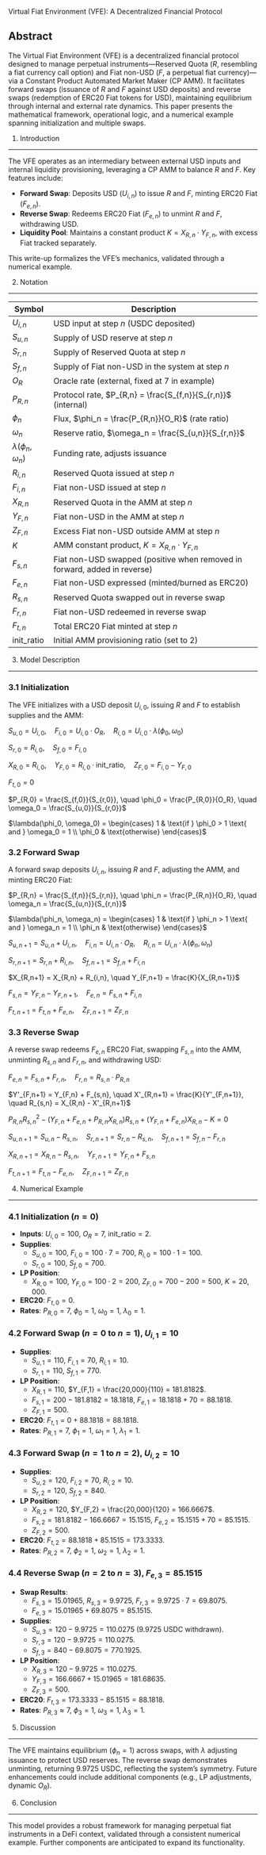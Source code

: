 Virtual Fiat Environment (VFE): A Decentralized Financial Protocol

Abstract
--------

The Virtual Fiat Environment (VFE) is a decentralized financial protocol designed to manage perpetual instruments—Reserved Quota ($R$, resembling a fiat currency call option) and Fiat non-USD ($F$, a perpetual fiat currency)—via a Constant Product Automated Market Maker (CP AMM). It facilitates forward swaps (issuance of $R$ and $F$ against USD deposits) and reverse swaps (redemption of ERC20 Fiat tokens for USD), maintaining equilibrium through internal and external rate dynamics. This paper presents the mathematical framework, operational logic, and a numerical example spanning initialization and multiple swaps.

1. Introduction
---------------

The VFE operates as an intermediary between external USD inputs and internal liquidity provisioning, leveraging a CP AMM to balance $R$ and $F$. Key features include:
- **Forward Swap**: Deposits USD ($U_{i,n}$) to issue $R$ and $F$, minting ERC20 Fiat ($F_{e,n}$).
- **Reverse Swap**: Redeems ERC20 Fiat ($F_{e,n}$) to unmint $R$ and $F$, withdrawing USD.
- **Liquidity Pool**: Maintains a constant product $K = X_{R,n} \cdot Y_{F,n}$, with excess Fiat tracked separately.

This write-up formalizes the VFE’s mechanics, validated through a numerical example.

2. Notation
-----------

| **Symbol**          | **Description**                                                                 |
|---------------------|---------------------------------------------------------------------------------|
| $U_{i,n}$           | USD input at step $n$ (USDC deposited)                                          |
| $S_{u,n}$           | Supply of USD reserve at step $n$                                               |
| $S_{r,n}$           | Supply of Reserved Quota at step $n$                                            |
| $S_{f,n}$           | Supply of Fiat non-USD in the system at step $n$                                |
| $O_R$               | Oracle rate (external, fixed at 7 in example)                                   |
| $P_{R,n}$           | Protocol rate, $P_{R,n} = \frac{S_{f,n}}{S_{r,n}}$ (internal)                   |
| $\phi_n$            | Flux, $\phi_n = \frac{P_{R,n}}{O_R}$ (rate ratio)                               |
| $\omega_n$          | Reserve ratio, $\omega_n = \frac{S_{u,n}}{S_{r,n}}$                             |
| $\lambda(\phi_n, \omega_n)$ | Funding rate, adjusts issuance                                          |
| $R_{i,n}$           | Reserved Quota issued at step $n$                                               |
| $F_{i,n}$           | Fiat non-USD issued at step $n$                                                 |
| $X_{R,n}$           | Reserved Quota in the AMM at step $n$                                           |
| $Y_{F,n}$           | Fiat non-USD in the AMM at step $n$                                             |
| $Z_{F,n}$           | Excess Fiat non-USD outside AMM at step $n$                                     |
| $K$                 | AMM constant product, $K = X_{R,n} \cdot Y_{F,n}$                               |
| $F_{s,n}$           | Fiat non-USD swapped (positive when removed in forward, added in reverse)       |
| $F_{e,n}$           | Fiat non-USD expressed (minted/burned as ERC20)                                 |
| $R_{s,n}$           | Reserved Quota swapped out in reverse swap                                      |
| $F_{r,n}$           | Fiat non-USD redeemed in reverse swap                                           |
| $F_{t,n}$           | Total ERC20 Fiat minted at step $n$                                             |
| $\text{init_ratio}$ | Initial AMM provisioning ratio (set to 2)                                       |

3. Model Description
--------------------

### 3.1 Initialization

The VFE initializes with a USD deposit $U_{i,0}$, issuing $R$ and $F$ to establish supplies and the AMM:

$S_{u,0} = U_{i,0}, \quad F_{i,0} = U_{i,0} \cdot O_R, \quad R_{i,0} = U_{i,0} \cdot \lambda(\phi_0, \omega_0)$

$S_{r,0} = R_{i,0}, \quad S_{f,0} = F_{i,0}$

$X_{R,0} = R_{i,0}, \quad Y_{F,0} = R_{i,0} \cdot \text{init_ratio}, \quad Z_{F,0} = F_{i,0} - Y_{F,0}$

$F_{t,0} = 0$

$P_{R,0} = \frac{S_{f,0}}{S_{r,0}}, \quad \phi_0 = \frac{P_{R,0}}{O_R}, \quad \omega_0 = \frac{S_{u,0}}{S_{r,0}}$

$\lambda(\phi_0, \omega_0) = \begin{cases} 
1 & \text{if } \phi_0 > 1 \text{ and } \omega_0 = 1 \\ 
\phi_0 & \text{otherwise} 
\end{cases}$

### 3.2 Forward Swap

A forward swap deposits $U_{i,n}$, issuing $R$ and $F$, adjusting the AMM, and minting ERC20 Fiat:

$P_{R,n} = \frac{S_{f,n}}{S_{r,n}}, \quad \phi_n = \frac{P_{R,n}}{O_R}, \quad \omega_n = \frac{S_{u,n}}{S_{r,n}}$

$\lambda(\phi_n, \omega_n) = \begin{cases} 
1 & \text{if } \phi_n > 1 \text{ and } \omega_n = 1 \\ 
\phi_n & \text{otherwise} 
\end{cases}$

$S_{u,n+1} = S_{u,n} + U_{i,n}, \quad F_{i,n} = U_{i,n} \cdot O_R, \quad R_{i,n} = U_{i,n} \cdot \lambda(\phi_n, \omega_n)$

$S_{r,n+1} = S_{r,n} + R_{i,n}, \quad S_{f,n+1} = S_{f,n} + F_{i,n}$

$X_{R,n+1} = X_{R,n} + R_{i,n}, \quad Y_{F,n+1} = \frac{K}{X_{R,n+1}}$

$F_{s,n} = Y_{F,n} - Y_{F,n+1}, \quad F_{e,n} = F_{s,n} + F_{i,n}$

$F_{t,n+1} = F_{t,n} + F_{e,n}, \quad Z_{F,n+1} = Z_{F,n}$

### 3.3 Reverse Swap

A reverse swap redeems $F_{e,n}$ ERC20 Fiat, swapping $F_{s,n}$ into the AMM, unminting $R_{s,n}$ and $F_{r,n}$, and withdrawing USD:

$F_{e,n} = F_{s,n} + F_{r,n}, \quad F_{r,n} = R_{s,n} \cdot P_{R,n}$

$Y'_{F,n+1} = Y_{F,n} + F_{s,n}, \quad X'_{R,n+1} = \frac{K}{Y'_{F,n+1}}, \quad R_{s,n} = X_{R,n} - X'_{R,n+1}$

$P_{R,n} R_{s,n}^2 - (Y_{F,n} + F_{e,n} + P_{R,n} X_{R,n}) R_{s,n} + (Y_{F,n} + F_{e,n}) X_{R,n} - K = 0$

$S_{u,n+1} = S_{u,n} - R_{s,n}, \quad S_{r,n+1} = S_{r,n} - R_{s,n}, \quad S_{f,n+1} = S_{f,n} - F_{r,n}$

$X_{R,n+1} = X_{R,n} - R_{s,n}, \quad Y_{F,n+1} = Y_{F,n} + F_{s,n}$

$F_{t,n+1} = F_{t,n} - F_{e,n}, \quad Z_{F,n+1} = Z_{F,n}$

4. Numerical Example
--------------------

### 4.1 Initialization ($n = 0$)

- **Inputs**: $U_{i,0} = 100$, $O_R = 7$, $\text{init_ratio} = 2$.
- **Supplies**: 
  - $S_{u,0} = 100$, $F_{i,0} = 100 \cdot 7 = 700$, $R_{i,0} = 100 \cdot 1 = 100$.
  - $S_{r,0} = 100$, $S_{f,0} = 700$.
- **LP Position**: 
  - $X_{R,0} = 100$, $Y_{F,0} = 100 \cdot 2 = 200$, $Z_{F,0} = 700 - 200 = 500$, $K = 20,000$.
- **ERC20**: $F_{t,0} = 0$.
- **Rates**: $P_{R,0} = 7$, $\phi_0 = 1$, $\omega_0 = 1$, $\lambda_0 = 1$.

### 4.2 Forward Swap ($n = 0$ to $n = 1$), $U_{i,1} = 10$

- **Supplies**: 
  - $S_{u,1} = 110$, $F_{i,1} = 70$, $R_{i,1} = 10$.
  - $S_{r,1} = 110$, $S_{f,1} = 770$.
- **LP Position**: 
  - $X_{R,1} = 110$, $Y_{F,1} = \frac{20,000}{110} = 181.8182$.
  - $F_{s,1} = 200 - 181.8182 = 18.1818$, $F_{e,1} = 18.1818 + 70 = 88.1818$.
  - $Z_{F,1} = 500$.
- **ERC20**: $F_{t,1} = 0 + 88.1818 = 88.1818$.
- **Rates**: $P_{R,1} = 7$, $\phi_1 = 1$, $\omega_1 = 1$, $\lambda_1 = 1$.

### 4.3 Forward Swap ($n = 1$ to $n = 2$), $U_{i,2} = 10$

- **Supplies**: 
  - $S_{u,2} = 120$, $F_{i,2} = 70$, $R_{i,2} = 10$.
  - $S_{r,2} = 120$, $S_{f,2} = 840$.
- **LP Position**: 
  - $X_{R,2} = 120$, $Y_{F,2} = \frac{20,000}{120} = 166.6667$.
  - $F_{s,2} = 181.8182 - 166.6667 = 15.1515$, $F_{e,2} = 15.1515 + 70 = 85.1515$.
  - $Z_{F,2} = 500$.
- **ERC20**: $F_{t,2} = 88.1818 + 85.1515 = 173.3333$.
- **Rates**: $P_{R,2} = 7$, $\phi_2 = 1$, $\omega_2 = 1$, $\lambda_2 = 1$.

### 4.4 Reverse Swap ($n = 2$ to $n = 3$), $F_{e,3} = 85.1515$

- **Swap Results**: 
  - $F_{s,3} = 15.01965$, $R_{s,3} = 9.9725$, $F_{r,3} = 9.9725 \cdot 7 = 69.8075$.
  - $F_{e,3} = 15.01965 + 69.8075 = 85.1515$.
- **Supplies**: 
  - $S_{u,3} = 120 - 9.9725 = 110.0275$ (9.9725 USDC withdrawn).
  - $S_{r,3} = 120 - 9.9725 = 110.0275$.
  - $S_{f,3} = 840 - 69.8075 = 770.1925$.
- **LP Position**: 
  - $X_{R,3} = 120 - 9.9725 = 110.0275$.
  - $Y_{F,3} = 166.6667 + 15.01965 = 181.68635$.
  - $Z_{F,3} = 500$.
- **ERC20**: $F_{t,3} = 173.3333 - 85.1515 = 88.1818$.
- **Rates**: $P_{R,3} \approx 7$, $\phi_3 = 1$, $\omega_3 = 1$, $\lambda_3 = 1$.

5. Discussion
-------------

The VFE maintains equilibrium ($\phi_n = 1$) across swaps, with $\lambda$ adjusting issuance to protect USD reserves. The reverse swap demonstrates unminting, returning 9.9725 USDC, reflecting the system’s symmetry. Future enhancements could include additional components (e.g., LP adjustments, dynamic $O_R$).

6. Conclusion
-------------

This model provides a robust framework for managing perpetual fiat instruments in a DeFi context, validated through a consistent numerical example. Further components are anticipated to expand its functionality.
